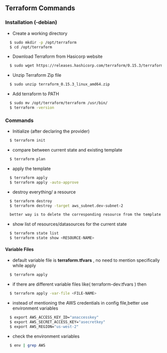 
## Terraform Commands
### Installation (-debian)
- Create a working directory
```bash
  $ sudo mkdir -p /opt/terraform
  $ cd /opt/terraform 
```
- Download Terraform from Hasicorp website
```bash
  $ sudo wget https://releases.hashicorp.com/terraform/0.15.3/terraform_0.15.3_linux_amd64.zip
```

- Unzip Terraform Zip file
```bash
  $ sudo unzip terraform_0.15.3_linux_amd64.zip
```

- Add terraform to PATH
```bash
  $ sudo mv /opt/terraform/terraform /usr/bin/
  $ terraform -version
```
### Commands
- Initialize (after declaring the provider)

```bash
  $ terraform init
```
- compare between current state and existing template
```bash
  $ terraform plan
```    
- apply the template 

```bash
  $ terraform apply
  $ terraform apply -auto-approve
```
- destroy everything/ a resource 

```bash
  $ terraform destroy
  $ terraform destroy -target aws_subnet.dev-subnet-2

  better way is to delete the corresponding resource from the template and apply Terraform config file
```
- show list of resources/datasources for the current state

```bash
  $ terraform state list
  $ terraform state show <RESOURCE-NAME>
```
#### Variable Files
- default variable file is **terraform.tfvars** , no need to mention specifically while apply

```bash
  $ terraform apply
```
- if there are different variable files like( terraform-dev.tfvars ) then

```bash
  $ terraform apply -var-file <FILE-NAME>
```
- instead of mentioning the AWS credentials in config file,better use environment variables

```bash
  $ export AWS_ACCESS_KEY_ID="anaccesskey"
  $ export AWS_SECRET_ACCESS_KEY="asecretkey"
  $ export AWS_REGION="us-west-2"
```
- check the environment variables

```bash
  $ env | grep AWS
```
